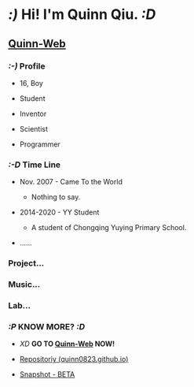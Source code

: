 # *:)* **Hi! I'm Quinn Qiu.** *:D*

## **[Quinn-Web](https://quinn0823.github.io)**

### *:-)* Profile

- 16, Boy

- Student

- Inventor

- Scientist

- Programmer

### *:-D* Time Line

- Nov. 2007 - Came To the World

  - Nothing to say.

- 2014-2020 - YY Student
  - A student of Chongqing Yuying Primary School.

- ......

### Project...

### Music...

### Lab...

### *:P* **KNOW MORE?** *:D*

  - *XD* **GO TO [Quinn-Web](https://quinn0823.github.io) NOW!**

  - [Repositoriy (quinn0823.github.io)](https://github.com/Quinn0823/quinn0823.github.io)

  - [Snapshot - BETA](https://quinn0823.github.io/snapshot.html)

<!--
**Quinn0823/Quinn0823** is a ✨ _special_ ✨ repository because its `README.md` (this file) appears on your GitHub profile.

### Hi there 👋

- 🔭 I’m currently working on ...
- 🌱 I’m currently learning ...
- 👯 I’m looking to collaborate on ...
- 🤔 I’m looking for help with ...
- 💬 Ask me about ...
- 📫 How to reach me: ...
- 😄 Pronouns: ...
- ⚡ Fun fact: ...
  -->